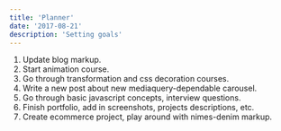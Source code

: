 ```yaml
---
title: 'Planner'
date: '2017-08-21'
description: 'Setting goals'
---
```


1. Update blog markup.
2. Start animation course.
3. Go through transformation and css decoration courses.
4. Write a new post about new mediaquery-dependable carousel.
5. Go through basic javascript concepts, interview questions.
6. Finish portfolio, add in screenshots, projects descriptions, etc.
7. Create ecommerce project, play around with nimes-denim markup.
